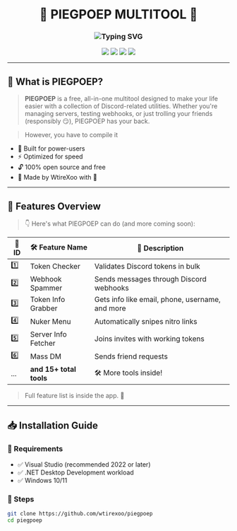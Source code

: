 <h1 align="center">
  🔧 PIEGPOEP MULTITOOL 🔧
</h1>

<h3 align="center">
  <img src="https://readme-typing-svg.demolab.com?font=Fira+Code&duration=2500&pause=1000&color=F797FF&center=true&vCenter=true&width=600&lines=The+Ultimate+Discord+Multitool;Created+by+WtireXoo;Free,+Fast,+Powerful;C%23+Project+With+15%2B+Tools" alt="Typing SVG" />
</h3>

<p align="center">
  <img src="https://img.shields.io/badge/Language-C%23-239120?style=for-the-badge&logo=csharp&logoColor=white" />
  <img src="https://img.shields.io/badge/Made%20with-Visual%20Studio-purple?style=for-the-badge&logo=visualstudio" />
  <img src="https://img.shields.io/badge/Status-Active-success?style=for-the-badge" />
  <img src="https://img.shields.io/github/stars/wtirexoo/piegpoep?style=for-the-badge&label=Stars" />
</p>

---

## 🚀 What is PIEGPOEP?

> **PIEGPOEP** is a free, all-in-one multitool designed to make your life easier with a collection of Discord-related utilities. Whether you're managing servers, testing webhooks, or just trolling your friends (responsibly 😏), PIEGPOEP has your back.

> However, you have to compile it

- 💼 Built for power-users
- ⚡ Optimized for speed
- 🔓 100% open source and free
- 🔧 Made by WtireXoo with 💜

---

## 🧰 Features Overview

> 👇 Here's what PIEGPOEP can do (and more coming soon):

| 🔢 ID | 🛠️ Feature Name       | 💬 Description                                  |
|------|------------------------|--------------------------------------------------|
| 1️⃣  | Token Checker          | Validates Discord tokens in bulk               |
| 2️⃣  | Webhook Spammer        | Sends messages through Discord webhooks        |
| 3️⃣  | Token Info Grabber     | Gets info like email, phone, username, and more|
| 4️⃣  | Nuker Menu             | Automatically snipes nitro links               |
| 5️⃣  | Server Info Fetcher    | Joins invites with working tokens              |
| 6️⃣  | Mass DM                | Sends friend requests                          |
| ...  | **and 15+ total tools**| 🛠️ More tools inside!                          |

> Full feature list is inside the app. 🎉

---

## 📥 Installation Guide

### 🧱 Requirements

- ✅ Visual Studio (recommended 2022 or later)
- ✅ .NET Desktop Development workload
- ✅ Windows 10/11

### 🔧 Steps

```bash
git clone https://github.com/wtirexoo/piegpoep
cd piegpoep
